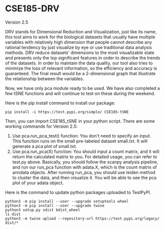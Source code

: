 # CSE185-DRV
Version 2.5

DRV stands for Dimensional Reduction and Visualization, just like its name, this tool aims to work for the biological datasets that usually have multiple variables with relatively high dimension that people cannot describe any rational tendency by just visualize by eye or use traditional data analysis methods. DRV reduce datasets' dimensions to the most visualizable state and presents only the top significant features in order to describe the trends of the datasets. In order to maintain the data quality, our tool also tries to minimize the loss of relevant information, so the efficiency and accuracy is guaranteed. The final result would be a 2-dimensional graph that illustrate the relationship between the variables.

Now, we have only pca module ready to be used. We have also completed a few tSNE functions and will continue to test on these during the weekend.

Here is the pip install command to install our package:
```
pip install -i https://test.pypi.org/simple/ CSE185-tSNE
```
Then, you can import CSE185_tSNE in your python script.
There are some working commands for Version 2.5:

1. Use pca.run_pca_test() function: You don't need to specify an input. This function runs on the small pre-labeled dataset small.txt. It will generate a pca plot of small.txt. 
2. Use pca.run_pca(X) function: You should input a count matrix, and it will return the calculated matrix to you. For detailed usage, you can refer to test.py above. Basically, you should follow the scanpy analysis pipeline, and run our run_pca function with adata.X, which is the count matrix of anndata objects. After running run_pca, you should use leiden method to cluster the data, and then visualize it. You will be able to see the pca plot of your adata object.

Here is the command to update python packages uploaded to TestPyPI.
```
python3 -m pip install --user --upgrade setuptools wheel
python3 -m pip install --user --upgrade twine
python3 setup.py sdist bdist_wheel
ls dist
python3 -m twine upload --repository-url https://test.pypi.org/legacy/ dist/*
```
